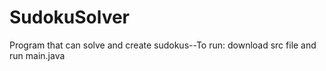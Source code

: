 # SudokuSolver
Program that can solve and create sudokus--To run: download src file and run main.java
